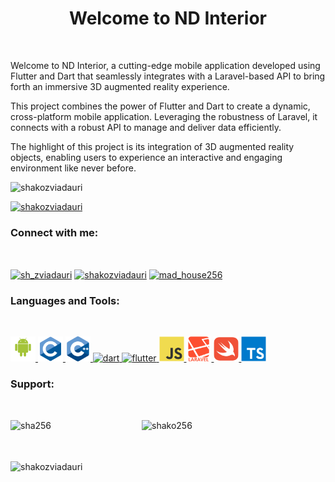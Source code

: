<h1 align="center">Welcome to ND Interior</h1>

<br/>
<p align="left">Welcome to ND Interior, a cutting-edge mobile application developed using Flutter and Dart that seamlessly integrates with a Laravel-based API to bring forth an immersive 3D augmented reality experience.</p>

<p align="left">This project combines the power of Flutter and Dart to create a dynamic, cross-platform mobile application. Leveraging the robustness of Laravel, it connects with a robust API to manage and deliver data efficiently.</p>

<p align="left">The highlight of this project is its integration of 3D augmented reality objects, enabling users to experience an interactive and engaging environment like never before.</p>


<p align="left"> <img src="https://komarev.com/ghpvc/?username=shakozviadauri&label=Profile%20views&color=0e75b6&style=flat" alt="shakozviadauri" /> </p>

<p align="left"> 
    <a href="https://github.com/ryo-ma/github-profile-trophy">
        <img src="https://github-profile-trophy.vercel.app/?username=shakozviadauri" alt="shakozviadauri" />
    </a> 
</p>

<h3 align="left">Connect with me:</h3>
<br/>
<p align="left">
<a href="https://twitter.com/sh_zviadauri" target="blank"><img align="center" src="https://raw.githubusercontent.com/rahuldkjain/github-profile-readme-generator/master/src/images/icons/Social/twitter.svg" alt="sh_zviadauri" height="30" width="40" /></a>
<a href="https://linkedin.com/in/shakozviadauri" target="blank"><img align="center" src="https://raw.githubusercontent.com/rahuldkjain/github-profile-readme-generator/master/src/images/icons/Social/linked-in-alt.svg" alt="shakozviadauri" height="30" width="40" /></a>
<a href="https://instagram.com/mad_house256" target="blank"><img align="center" src="https://raw.githubusercontent.com/rahuldkjain/github-profile-readme-generator/master/src/images/icons/Social/instagram.svg" alt="mad_house256" height="30" width="40" /></a>
</p>

<h3 align="left">Languages and Tools:</h3>
<br/>
<p align="left"> <a href="https://developer.android.com" target="_blank" rel="noreferrer"> <img src="https://raw.githubusercontent.com/devicons/devicon/master/icons/android/android-original-wordmark.svg" alt="android" width="40" height="40"/> </a> <a href="https://www.cprogramming.com/" target="_blank" rel="noreferrer"> <img src="https://raw.githubusercontent.com/devicons/devicon/master/icons/c/c-original.svg" alt="c" width="40" height="40"/> </a> <a href="https://www.w3schools.com/cpp/" target="_blank" rel="noreferrer"> <img src="https://raw.githubusercontent.com/devicons/devicon/master/icons/cplusplus/cplusplus-original.svg" alt="cplusplus" width="40" height="40"/> </a> <a href="https://dart.dev" target="_blank" rel="noreferrer"> <img src="https://www.vectorlogo.zone/logos/dartlang/dartlang-icon.svg" alt="dart" width="40" height="40"/> </a> <a href="https://flutter.dev" target="_blank" rel="noreferrer"> <img src="https://www.vectorlogo.zone/logos/flutterio/flutterio-icon.svg" alt="flutter" width="40" height="40"/> </a> <a href="https://developer.mozilla.org/en-US/docs/Web/JavaScript" target="_blank" rel="noreferrer"> <img src="https://raw.githubusercontent.com/devicons/devicon/master/icons/javascript/javascript-original.svg" alt="javascript" width="40" height="40"/> </a> <a href="https://laravel.com/" target="_blank" rel="noreferrer"> <img src="https://raw.githubusercontent.com/devicons/devicon/master/icons/laravel/laravel-plain-wordmark.svg" alt="laravel" width="40" height="40"/> </a> <a href="https://developer.apple.com/swift/" target="_blank" rel="noreferrer"> <img src="https://raw.githubusercontent.com/devicons/devicon/master/icons/swift/swift-original.svg" alt="swift" width="40" height="40"/> </a> <a href="https://www.typescriptlang.org/" target="_blank" rel="noreferrer"> <img src="https://raw.githubusercontent.com/devicons/devicon/master/icons/typescript/typescript-original.svg" alt="typescript" width="40" height="40"/> </a> </p>

<h3 align="left">Support:</h3>
<br/>
<p><a href="https://www.buymeacoffee.com/sha256"> <img align="left" src="https://cdn.buymeacoffee.com/buttons/v2/default-yellow.png" height="50" width="210" alt="sha256" /></a><a href="https://ko-fi.com/shako256"> <img align="left" src="https://cdn.ko-fi.com/cdn/kofi3.png?v=3" height="50" width="210" alt="shako256" /></a></p><br><br>

<p>&nbsp;<img align="center" src="https://github-readme-stats.vercel.app/api?username=shakozviadauri&show_icons=true&locale=en" alt="shakozviadauri" /></p>

